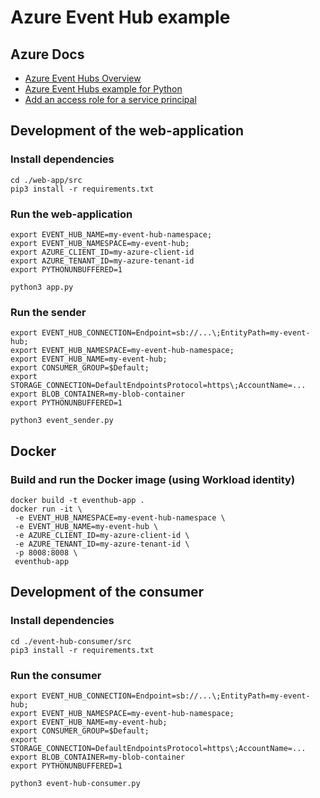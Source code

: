# Azure Event Hub example

## Azure Docs
- [Azure Event Hubs Overview](https://learn.microsoft.com/en-us/azure/event-hubs/event-hubs-about)
- [Azure Event Hubs example for Python](https://learn.microsoft.com/en-us/azure/event-hubs/event-hubs-python-get-started-send?tabs=passwordless%2Croles-azure-portal)
- [Add an access role for a service principal](https://learn.microsoft.com/en-us/azure/event-hubs/event-hubs-python-get-started-send?tabs=passwordless%2Croles-azure-portal#azure-built-in-roles-for-azure-event-hubs)

## Development of the web-application
### Install dependencies
```shell
cd ./web-app/src
pip3 install -r requirements.txt
```

### Run the web-application
```shell
export EVENT_HUB_NAME=my-event-hub-namespace;
export EVENT_HUB_NAMESPACE=my-event-hub;
export AZURE_CLIENT_ID=my-azure-client-id
export AZURE_TENANT_ID=my-azure-tenant-id
export PYTHONUNBUFFERED=1

python3 app.py
```

### Run the sender
```shell
export EVENT_HUB_CONNECTION=Endpoint=sb://...\;EntityPath=my-event-hub;
export EVENT_HUB_NAMESPACE=my-event-hub-namespace;
export EVENT_HUB_NAME=my-event-hub;
export CONSUMER_GROUP=$Default;
export STORAGE_CONNECTION=DefaultEndpointsProtocol=https\;AccountName=...
export BLOB_CONTAINER=my-blob-container
export PYTHONUNBUFFERED=1

python3 event_sender.py
```

## Docker 
### Build and run the Docker image (using Workload identity)
```shell
docker build -t eventhub-app .
docker run -it \
 -e EVENT_HUB_NAMESPACE=my-event-hub-namespace \
 -e EVENT_HUB_NAME=my-event-hub \
 -e AZURE_CLIENT_ID=my-azure-client-id \
 -e AZURE_TENANT_ID=my-azure-tenant-id \
 -p 8008:8008 \
 eventhub-app
```

## Development of the consumer
### Install dependencies
```shell
cd ./event-hub-consumer/src
pip3 install -r requirements.txt
```

### Run the consumer
```shell
export EVENT_HUB_CONNECTION=Endpoint=sb://...\;EntityPath=my-event-hub;
export EVENT_HUB_NAMESPACE=my-event-hub-namespace;
export EVENT_HUB_NAME=my-event-hub;
export CONSUMER_GROUP=$Default;
export STORAGE_CONNECTION=DefaultEndpointsProtocol=https\;AccountName=...
export BLOB_CONTAINER=my-blob-container
export PYTHONUNBUFFERED=1

python3 event-hub-consumer.py
```
